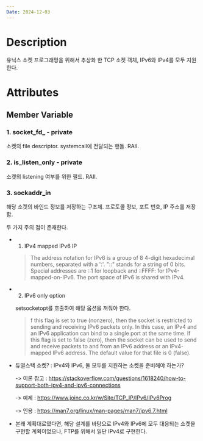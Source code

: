```yaml
---
Date: 2024-12-03
---
```


# Description
유닉스 소켓 프로그래밍을 위해서 추상화 한 TCP 소켓 객체, IPv6와 IPv4를 모두 지원한다.

# Attributes
## Member Variable
### 1. socket_fd_ - private
소켓의 file descriptor. systemcall에 전달되는 핸들. RAII.

### 2. is_listen_only - private
소켓의 listening 여부를 위한 필드. RAII.

### 3. sockaddr_in
해당 소켓의 바인드 정보를 저장하는 구조체.
프로토콜 정보, 포트 번호, IP 주소를 저장함.

두 가지 주의 점이 존재한다.

- 1. IPv4 mapped IPv6 IP

	>  The address notation for IPv6 is a group of 8 4-digit hexadecimal
       numbers, separated with a ':'.  "::" stands for a string of 0
       bits.  Special addresses are ::1 for loopback and ::FFFF:<IPv4 address> for IPv4-mapped-on-IPv6.
       The port space of IPv6 is shared with IPv4.

- 2. IPv6 only option

	setsocketopt를 호출하여 해당 옵션을 꺼줘야 한다.
	> f this flag is set to true (nonzero), then the socket is restricted to sending and receiving IPv6 packets only.  In this case, an IPv4 and an IPv6 application can bind to a single port at the same time. If this flag is set to false (zero), then the socket can be used to send and receive packets to and from an IPv6 address or an IPv4-mapped IPv6 address. The default value for that file is 0 (false).

- 듀얼스택 소켓? : IPv4와 IPv6, 둘 모두를 지원하는 소켓을 준비해야 하는가?

	-> 이론 참고 : https://stackoverflow.com/questions/1618240/how-to-support-both-ipv4-and-ipv6-connections

	-> 예제 : https://www.joinc.co.kr/w/Site/TCP_IP/IPv6/IPv6Prog

	-> 인용 : https://man7.org/linux/man-pages/man7/ipv6.7.html

- 본래 계획대로였다면, 해당 설계를 바탕으로 IPv4와 IPv6에 모두 대응되는 소켓을 구현할 계획이었으나, FTP를 위해서 일단 IPv4로 구현한다.


